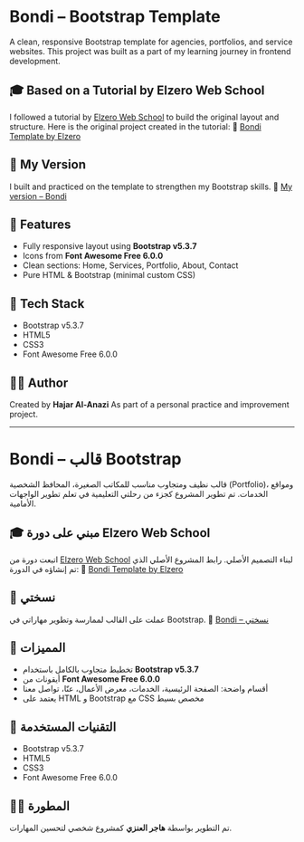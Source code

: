 # Bondi – Bootstrap Template

A clean, responsive Bootstrap template for agencies, portfolios, and service websites.
This project was built as a part of my learning journey in frontend development.

## 🎓 Based on a Tutorial by Elzero Web School

I followed a tutorial by [Elzero Web School](https://elzerowebschool.com/) to build the original layout and structure.
Here is the original project created in the tutorial:
🔗 [Bondi Template by Elzero](https://elzerowebschool.github.io/Bootstrap_5_Design_01_Bondi/)

## 🌊 My Version

I built and practiced on the template to strengthen my Bootstrap skills.
🔗 [My version – Bondi](https://hajarhr55.github.io/bootstrap-project/)

## 📌 Features

- Fully responsive layout using **Bootstrap v5.3.7**
- Icons from **Font Awesome Free 6.0.0**
- Clean sections: Home, Services, Portfolio, About, Contact
- Pure HTML & Bootstrap (minimal custom CSS)

## 🧰 Tech Stack

- Bootstrap v5.3.7
- HTML5
- CSS3
- Font Awesome Free 6.0.0

## 🙋‍♀️ Author

Created by **Hajar Al-Anazi**
As part of a personal practice and improvement project.

---

# Bondi – قالب Bootstrap

قالب نظيف ومتجاوب مناسب للمكاتب الصغيرة، المحافظ الشخصية (Portfolio)، ومواقع الخدمات.
تم تطوير المشروع كجزء من رحلتي التعليمية في تعلم تطوير الواجهات الأمامية.

## 🎓 مبني على دورة Elzero Web School

اتبعت دورة من [Elzero Web School](https://elzerowebschool.com/) لبناء التصميم الأصلي.
رابط المشروع الأصلي الذي تم إنشاؤه في الدورة:
🔗 [Bondi Template by Elzero](https://elzerowebschool.github.io/Bootstrap_5_Design_01_Bondi/)

## 🌊 نسختي

عملت على القالب لممارسة وتطوير مهاراتي في Bootstrap.
🔗 [Bondi – نسختي ](https://hajarhr55.github.io/bootstrap-project/)

## 📌 المميزات

- تخطيط متجاوب بالكامل باستخدام **Bootstrap v5.3.7**
- أيقونات من **Font Awesome Free 6.0.0**
- أقسام واضحة: الصفحة الرئيسية، الخدمات، معرض الأعمال، عنّا، تواصل معنا
- يعتمد على HTML و Bootstrap مع CSS مخصص بسيط

## 🧰 التقنيات المستخدمة

- Bootstrap v5.3.7
- HTML5
- CSS3
- Font Awesome Free 6.0.0

## 🙋‍♀️ المطورة

تم التطوير بواسطة **هاجر العنزي**
كمشروع شخصي لتحسين المهارات.
